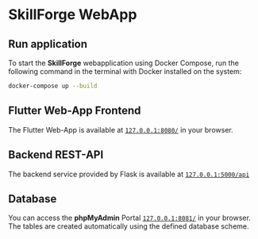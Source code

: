# SkillForge WebApp

## Run application

To start the **SkillForge** webapplication using Docker Compose, run the following command in the terminal with Docker installed on the system:

```bash
docker-compose up --build
```

## Flutter Web-App Frontend

The Flutter Web-App is available at [`127.0.0.1:8080/`](http://127.0.0.1:8080/) in your browser.

## Backend REST-API

The backend service provided by Flask is available at [`127.0.0.1:5000/api`](http://127.0.0.1:5000/api)

## Database

You can access the **phpMyAdmin** Portal [`127.0.0.1:8081/`](http://127.0.0.1:8081/) in your browser.
The tables are created automatically using the defined database scheme.
